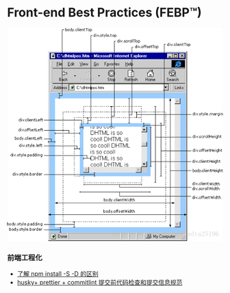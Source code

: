 # Front-end Best Practices (FEBP™)

![js-height](./assets/js-height.png)

### 前端工程化
- [了解 npm install -S -D 的区别](https://www.cnblogs.com/hukuangjie/p/11369179.html)
- [husky+ prettier + commitlint 提交前代码检查和提交信息规范](https://www.cnblogs.com/detanx/p/codeFormat.html)
